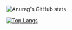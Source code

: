 ![Anurag's GitHub stats](https://github-readme-stats.vercel.app/api?username=VascoSch92&show_icons=true&rank_icon=github&theme=transparent&include_all_commits=true&show=prs_merged)

[![Top Langs](https://github-readme-stats.vercel.app/api/top-langs/?username=VascoSch92&layout=compact&theme=transparent)](https://github.com/anuraghazra/github-readme-stats)
